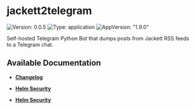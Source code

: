 # jackett2telegram

![Version: 0.0.5](https://img.shields.io/badge/Version-0.0.5-informational?style=flat-square) ![Type: application](https://img.shields.io/badge/Type-application-informational?style=flat-square) ![AppVersion: "1.9.0"](https://img.shields.io/badge/AppVersion-"1.9.0"-informational?style=flat-square)

Self-hosted Telegram Python Bot that dumps posts from Jackett RSS feeds to a Telegram chat.

## Available Documentation

- [**Changelog**](CHANGELOG)

- [**Helm Security**](container-security)

- [**Helm Security**](helm-security)

